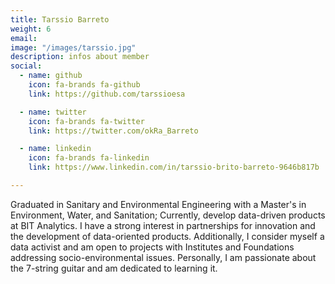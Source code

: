 ```yaml
---
title: Tarssio Barreto
weight: 6
email:
image: "/images/tarssio.jpg"
description: infos about member
social:
  - name: github
    icon: fa-brands fa-github
    link: https://github.com/tarssioesa

  - name: twitter
    icon: fa-brands fa-twitter
    link: https://twitter.com/okRa_Barreto

  - name: linkedin
    icon: fa-brands fa-linkedin
    link: https://www.linkedin.com/in/tarssio-brito-barreto-9646b817b

---
```


Graduated in Sanitary and Environmental Engineering with a Master's in Environment, Water, and Sanitation; Currently, develop data-driven products at BIT Analytics. I have a strong interest in partnerships for innovation and the development of data-oriented products. Additionally, I consider myself a data activist and am open to projects with Institutes and Foundations addressing socio-environmental issues. Personally, I am passionate about the 7-string guitar and am dedicated to learning it.
